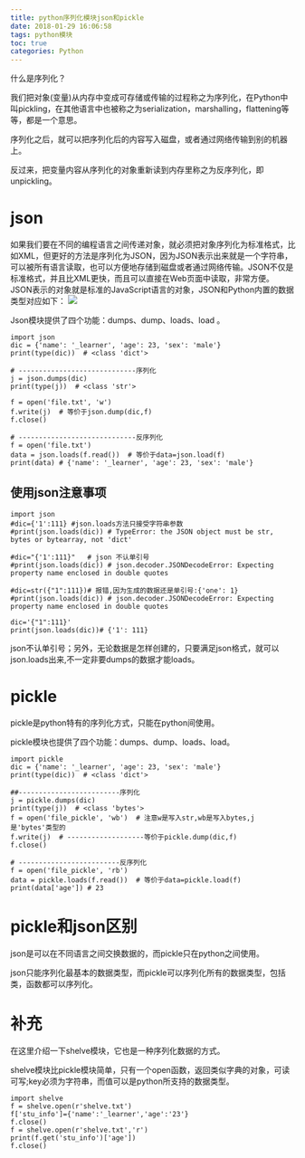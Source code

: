 ```yaml
---
title: python序列化模块json和pickle
date: 2018-01-29 16:06:58
tags: python模块
toc: true
categories: Python
---
```

什么是序列化？

我们把对象(变量)从内存中变成可存储或传输的过程称之为序列化，在Python中叫pickling，在其他语言中也被称之为serialization，marshalling，flattening等等，都是一个意思。

序列化之后，就可以把序列化后的内容写入磁盘，或者通过网络传输到别的机器上。

反过来，把变量内容从序列化的对象重新读到内存里称之为反序列化，即unpickling。
<!--more-->

# json

如果我们要在不同的编程语言之间传递对象，就必须把对象序列化为标准格式，比如XML，但更好的方法是序列化为JSON，因为JSON表示出来就是一个字符串，可以被所有语言读取，也可以方便地存储到磁盘或者通过网络传输。JSON不仅是标准格式，并且比XML更快，而且可以直接在Web页面中读取，非常方便。
JSON表示的对象就是标准的JavaScript语言的对象，JSON和Python内置的数据类型对应如下：
![](https://i.imgur.com/4a221yG.png)

Json模块提供了四个功能：dumps、dump、loads、load 。

	import json
	dic = {'name': '_learner', 'age': 23, 'sex': 'male'}
	print(type(dic))  # <class 'dict'>

	# -----------------------------序列化
	j = json.dumps(dic)
	print(type(j))  # <class 'str'>
	
	f = open('file.txt', 'w')
	f.write(j)  # 等价于json.dump(dic,f)
	f.close()
	
	# -----------------------------反序列化
	f = open('file.txt')
	data = json.loads(f.read())  # 等价于data=json.load(f)
	print(data) # {'name': '_learner', 'age': 23, 'sex': 'male'}

## 使用json注意事项

	import json
	#dic={'1':111} #json.loads方法只接受字符串参数
	#print(json.loads(dic)) # TypeError: the JSON object must be str, bytes or bytearray, not 'dict'
	
	#dic="{'1':111}"   # json 不认单引号
	#print(json.loads(dic)) # json.decoder.JSONDecodeError: Expecting property name enclosed in double quotes
	
	#dic=str({"1":111})# 报错,因为生成的数据还是单引号:{'one': 1}
	#print(json.loads(dic)) # json.decoder.JSONDecodeError: Expecting property name enclosed in double quotes
	
	dic='{"1":111}'
	print(json.loads(dic))# {'1': 111}


json不认单引号；另外，无论数据是怎样创建的，只要满足json格式，就可以json.loads出来,不一定非要dumps的数据才能loads。

# pickle

pickle是python特有的序列化方式，只能在python间使用。

pickle模块也提供了四个功能：dumps、dump、loads、load。

	import pickle
	dic = {'name': '_learner', 'age': 23, 'sex': 'male'}
	print(type(dic))  # <class 'dict'>
	
	##-------------------------序列化
	j = pickle.dumps(dic)
	print(type(j))  # <class 'bytes'>
	f = open('file_pickle', 'wb')  # 注意w是写入str,wb是写入bytes,j是'bytes'类型的
	f.write(j)  # -------------------等价于pickle.dump(dic,f)
	f.close()
	
	# -------------------------反序列化
	f = open('file_pickle', 'rb')
	data = pickle.loads(f.read())  # 等价于data=pickle.load(f)
	print(data['age']) # 23


# pickle和json区别 

json是可以在不同语言之间交换数据的，而pickle只在python之间使用。

json只能序列化最基本的数据类型，而pickle可以序列化所有的数据类型，包括类，函数都可以序列化。

# 补充

在这里介绍一下shelve模块，它也是一种序列化数据的方式。

shelve模块比pickle模块简单，只有一个open函数，返回类似字典的对象，可读可写;key必须为字符串，而值可以是python所支持的数据类型。

	import shelve
	f = shelve.open(r'shelve.txt')
	f['stu_info']={'name':'_learner','age':'23'}
	f.close()
	f = shelve.open(r'shelve.txt','r')
	print(f.get('stu_info')['age'])
	f.close()